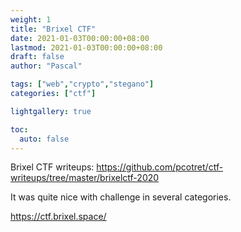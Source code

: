 ```yaml
---
weight: 1
title: "Brixel CTF"
date: 2021-01-03T00:00:00+08:00
lastmod: 2021-01-03T00:00:00+08:00
draft: false
author: "Pascal"

tags: ["web","crypto","stegano"]
categories: ["ctf"]

lightgallery: true

toc:
  auto: false
---
```


Brixel CTF writeups: https://github.com/pcotret/ctf-writeups/tree/master/brixelctf-2020

It was quite nice with challenge in several categories.

https://ctf.brixel.space/
